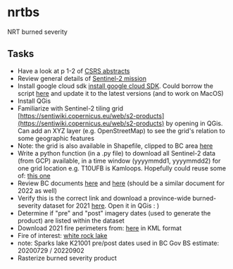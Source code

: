 # nrtbs
NRT burned severity

## Tasks
* Have a look at p 1-2 of [CSRS abstracts](https://github.com/bcgov/wps-research/blob/master/doc/2024_csrs/2024_csrs_abstracts.pdf)
* Review general details of [Sentinel-2 mission](https://sentiwiki.copernicus.eu/web/s2-mission)
* Install google cloud sdk [install google cloud SDK](https://cloud.google.com/sdk/docs/install). Could borrow the script [here](https://github.com/bcgov/wps-research/blob/master/py/gcp/install_gcp.py) and update it to the latest versions (and to work on MacOS)
* Install QGis
* Familiarize with Sentinel-2 tiling grid [https://sentiwiki.copernicus.eu/web/s2-products](https://sentiwiki.copernicus.eu/web/s2-products) by opening in QGis. Can add an XYZ layer (e.g. OpenStreetMap) to see the grid's relation to some geographic features
* Note: the grid is also available in Shapefile, clipped to BC area [here](https://github.com/bcgov/wps-research/blob/master/py/sentinel2_bc_tiles_shp/Sentinel_BC_Tiles.shp)
* Write a python function (in a .py file) to download all Sentinel-2 data (from GCP) available, in a time window (yyyymmdd1, yyyymmdd2) for one grid location e.g. T10UFB is Kamloops. Hopefully could reuse some of: [this one](https://github.com/bcgov/wps-research/blob/master/py/gcp/update_tile.py)
* Review BC documents [here](https://www2.gov.bc.ca/assets/gov/farming-natural-resources-and-industry/forestry/stewardship/forest-analysis-inventory/data-management/news/burn_severity_mapping_summary_210823.pdf) and [here](https://www2.gov.bc.ca/assets/gov/farming-natural-resources-and-industry/forestry/stewardship/forest-analysis-inventory/data-management/news/wildfire_2023_burn_severity_and_high_resolution_imagery.pdf) (should be a similar document for 2022 as well)
* Verify this is the correct link and download a province-wide burned-severity dataset for 2021 [here](https://catalogue.data.gov.bc.ca/dataset/fire-burn-severity-historical). Open it in QGis : )  
* Determine if "pre" and "post" imagery dates (used to generate the product) are listed within the dataset
* Download 2021 fire perimeters from: [here](https://www.for.gov.bc.ca/ftp/HPR/external/!publish/Maps_and_Data/GoogleEarth/WMB_Fires/) in KML format
* Fire of interest: [white rock lake](https://en.wikipedia.org/wiki/White_Rock_Lake_fire)
* note: Sparks lake K21001 pre/post dates used in BC Gov BS estimate: 20200729 / 20220902  
* Rasterize burned severity product 
